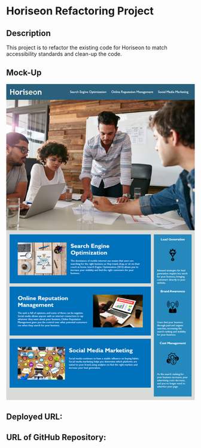 # Horiseon Refactoring Project

## Description

This project is to refactor the existing code for Horiseon to match accessibility standards and clean-up the code.

## Mock-Up

![alt](01-html-css-git-homework-demo.png)

## Deployed URL: 

## URL of GitHub Repository: